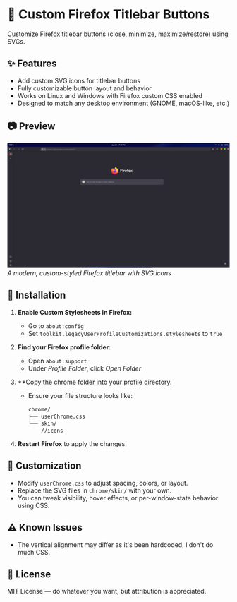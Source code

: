 # 🦊 Custom Firefox Titlebar Buttons

Customize Firefox titlebar buttons (close, minimize, maximize/restore) using SVGs.

## ✨ Features

- Add custom SVG icons for titlebar buttons
- Fully customizable button layout and behavior
- Works on Linux and Windows with Firefox custom CSS enabled
- Designed to match any desktop environment (GNOME, macOS-like, etc.)

## 📷 Preview

![screenshot](./pictures/Screenshot-1.png)  
*A modern, custom-styled Firefox titlebar with SVG icons*

## 🔧 Installation

1. **Enable Custom Stylesheets in Firefox:**

   - Go to `about:config`
   - Set `toolkit.legacyUserProfileCustomizations.stylesheets` to `true`

2. **Find your Firefox profile folder:**

   - Open `about:support`
   - Under *Profile Folder*, click *Open Folder*


3. **Copy the chrome folder into your profile directory.

   - Ensure your file structure looks like:
     ```
     chrome/
     ├── userChrome.css
     └── skin/
         //icons
     ```

4. **Restart Firefox** to apply the changes.

## 🎨 Customization

- Modify `userChrome.css` to adjust spacing, colors, or layout.
- Replace the SVG files in `chrome/skin/` with your own.
- You can tweak visibility, hover effects, or per-window-state behavior using CSS.

## ⚠️ Known Issues

- The vertical alignment may differ as it's been hardcoded, I don't do much CSS.


## 📜 License

MIT License — do whatever you want, but attribution is appreciated.


